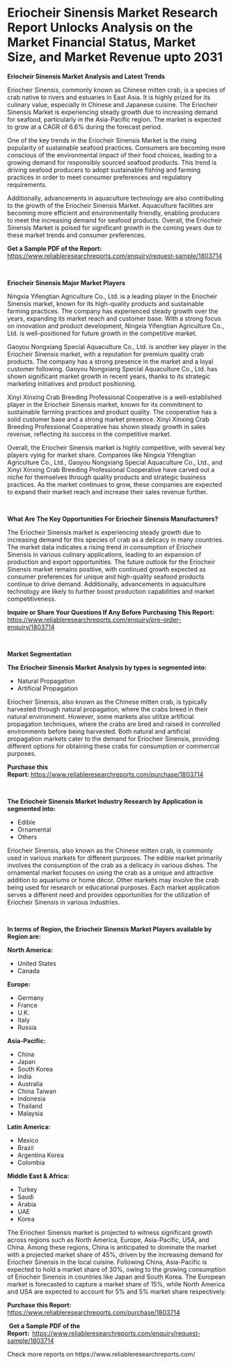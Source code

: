 <p><h1>Eriocheir Sinensis Market Research Report Unlocks Analysis on the Market Financial Status, Market Size, and Market Revenue upto 2031</h1></p><p><strong>Eriocheir Sinensis Market Analysis and Latest Trends</strong></p>
<p><p>Eriocheir Sinensis, commonly known as Chinese mitten crab, is a species of crab native to rivers and estuaries in East Asia. It is highly prized for its culinary value, especially in Chinese and Japanese cuisine. The Eriocheir Sinensis Market is experiencing steady growth due to increasing demand for seafood, particularly in the Asia-Pacific region. The market is expected to grow at a CAGR of 6.6% during the forecast period.</p><p>One of the key trends in the Eriocheir Sinensis Market is the rising popularity of sustainable seafood practices. Consumers are becoming more conscious of the environmental impact of their food choices, leading to a growing demand for responsibly sourced seafood products. This trend is driving seafood producers to adopt sustainable fishing and farming practices in order to meet consumer preferences and regulatory requirements.</p><p>Additionally, advancements in aquaculture technology are also contributing to the growth of the Eriocheir Sinensis Market. Aquaculture facilities are becoming more efficient and environmentally friendly, enabling producers to meet the increasing demand for seafood products. Overall, the Eriocheir Sinensis Market is poised for significant growth in the coming years due to these market trends and consumer preferences.</p></p>
<p><strong>Get a Sample PDF of the Report:&nbsp;</strong> <a href="https://www.reliableresearchreports.com/enquiry/request-sample/1803714">https://www.reliableresearchreports.com/enquiry/request-sample/1803714</a></p>
<p>&nbsp;</p>
<p><strong>Eriocheir Sinensis Major Market Players</strong></p>
<p><p>Ningxia Yifengtian Agriculture Co., Ltd. is a leading player in the Eriocheir Sinensis market, known for its high-quality products and sustainable farming practices. The company has experienced steady growth over the years, expanding its market reach and customer base. With a strong focus on innovation and product development, Ningxia Yifengtian Agriculture Co., Ltd. is well-positioned for future growth in the competitive market.</p><p>Gaoyou Nongxiang Special Aquaculture Co., Ltd. is another key player in the Eriocheir Sinensis market, with a reputation for premium quality crab products. The company has a strong presence in the market and a loyal customer following. Gaoyou Nongxiang Special Aquaculture Co., Ltd. has shown significant market growth in recent years, thanks to its strategic marketing initiatives and product positioning.</p><p>Xinyi Xinxing Crab Breeding Professional Cooperative is a well-established player in the Eriocheir Sinensis market, known for its commitment to sustainable farming practices and product quality. The cooperative has a solid customer base and a strong market presence. Xinyi Xinxing Crab Breeding Professional Cooperative has shown steady growth in sales revenue, reflecting its success in the competitive market.</p><p>Overall, the Eriocheir Sinensis market is highly competitive, with several key players vying for market share. Companies like Ningxia Yifengtian Agriculture Co., Ltd., Gaoyou Nongxiang Special Aquaculture Co., Ltd., and Xinyi Xinxing Crab Breeding Professional Cooperative have carved out a niche for themselves through quality products and strategic business practices. As the market continues to grow, these companies are expected to expand their market reach and increase their sales revenue further.</p></p>
<p>&nbsp;</p>
<p><strong>What Are The Key Opportunities For Eriocheir Sinensis Manufacturers?</strong></p>
<p><p>The Eriocheir Sinensis market is experiencing steady growth due to increasing demand for this species of crab as a delicacy in many countries. The market data indicates a rising trend in consumption of Eriocheir Sinensis in various culinary applications, leading to an expansion of production and export opportunities. The future outlook for the Eriocheir Sinensis market remains positive, with continued growth expected as consumer preferences for unique and high-quality seafood products continue to drive demand. Additionally, advancements in aquaculture technology are likely to further boost production capabilities and market competitiveness.</p></p>
<p><strong>Inquire or Share Your Questions If Any Before Purchasing This Report:</strong> <a href="https://www.reliableresearchreports.com/enquiry/pre-order-enquiry/1803714">https://www.reliableresearchreports.com/enquiry/pre-order-enquiry/1803714</a></p>
<p>&nbsp;</p>
<p><strong>Market Segmentation</strong></p>
<p><strong>The Eriocheir Sinensis Market Analysis by types is segmented into:</strong></p>
<p><ul><li>Natural Propagation</li><li>Artificial Propagation</li></ul></p>
<p><p>Eriocheir Sinensis, also known as the Chinese mitten crab, is typically harvested through natural propagation, where the crabs breed in their natural environment. However, some markets also utilize artificial propagation techniques, where the crabs are bred and raised in controlled environments before being harvested. Both natural and artificial propagation markets cater to the demand for Eriocheir Sinensis, providing different options for obtaining these crabs for consumption or commercial purposes.</p></p>
<p><strong>Purchase this Report:&nbsp;</strong><a href="https://www.reliableresearchreports.com/purchase/1803714">https://www.reliableresearchreports.com/purchase/1803714</a></p>
<p>&nbsp;</p>
<p><strong>The Eriocheir Sinensis Market Industry Research by Application is segmented into:</strong></p>
<p><ul><li>Edible</li><li>Ornamental</li><li>Others</li></ul></p>
<p><p>Eriocheir Sinensis, also known as the Chinese mitten crab, is commonly used in various markets for different purposes. The edible market primarily involves the consumption of the crab as a delicacy in various dishes. The ornamental market focuses on using the crab as a unique and attractive addition to aquariums or home décor. Other markets may involve the crab being used for research or educational purposes. Each market application serves a different need and provides opportunities for the utilization of Eriocheir Sinensis in various industries.</p></p>
<p>&nbsp;</p>
<p><strong>In terms of Region, the Eriocheir Sinensis Market Players available by Region are:</strong></p>
<p>
    <p> <strong> North America: </strong>
        <ul>
            <li>United States</li>
            <li>Canada</li>
        </ul>
        </p> 
    <p> <strong> Europe: </strong>
        <ul>
            <li>Germany</li>
            <li>France</li>
            <li>U.K.</li>
            <li>Italy</li>
            <li>Russia</li>
        </ul>
        </p> 
    <p> <strong> Asia-Pacific: </strong>
        <ul>
            <li>China</li>
            <li>Japan</li>
            <li>South Korea</li>
            <li>India</li>
            <li>Australia</li>
            <li>China Taiwan</li>
            <li>Indonesia</li>
            <li>Thailand</li>
            <li>Malaysia</li>
        </ul>
        </p> 
    <p> <strong> Latin America: </strong>
        <ul>
            <li>Mexico</li>
            <li>Brazil</li>
            <li>Argentina Korea</li>
            <li>Colombia</li>
        </ul>
        </p> 
    <p> <strong> Middle East & Africa: </strong>
        <ul>
            <li>Turkey</li>
            <li>Saudi</li>
            <li>Arabia</li>
            <li>UAE</li>
            <li>Korea</li>
        </ul>
    </p>
    </p>
<p><p>The Eriocheir Sinensis market is projected to witness significant growth across regions such as North America, Europe, Asia-Pacific, USA, and China. Among these regions, China is anticipated to dominate the market with a projected market share of 45%, driven by the increasing demand for Eriocheir Sinensis in the local cuisine. Following China, Asia-Pacific is expected to hold a market share of 30%, owing to the growing consumption of Eriocheir Sinensis in countries like Japan and South Korea. The European market is forecasted to capture a market share of 15%, while North America and USA are expected to account for 5% and 5% market share respectively.</p></p>
<p><strong>Purchase this Report: </strong><a href="https://www.reliableresearchreports.com/purchase/1803714">https://www.reliableresearchreports.com/purchase/1803714</a></p>
<p>&nbsp;<strong>Get a Sample PDF of the Report:&nbsp;&nbsp;</strong><a href="https://www.reliableresearchreports.com/enquiry/request-sample/1803714">https://www.reliableresearchreports.com/enquiry/request-sample/1803714</a></p>
<p><strong></strong></p>
<p>Check more reports on https://www.reliableresearchreports.com/</p>